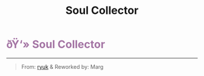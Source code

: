 ﻿---
lang: en-US
title: Soul Collector
prev:
next:
---

# <font color=#a475a4>ðŸ‘» <b>Soul Collector</b></font> <Badge text="Apocalypse" type="tip" vertical="middle"/>
---

> From: [ryuk](#) & Reworked by: Marg
